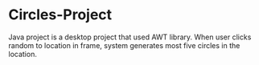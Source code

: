 # Circles-Project
Java project is a desktop project that used AWT library. When user clicks random to location in frame, system generates most five circles in the location.
